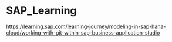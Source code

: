# SAP_Learning
https://learning.sap.com/learning-journey/modeling-in-sap-hana-cloud/working-with-git-within-sap-business-application-studio
